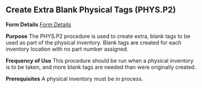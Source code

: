 ## Create Extra Blank Physical Tags (PHYS.P2)
<PageHeader />

**Form Details**
[Form Details](../PHYS-P2-1/README.md)

**Purpose**
The PHYS.P2 procedure is used to create extra, blank tags to be used as part
of the physical inventory. Blank tags are created for each inventory location
with no part number assigned.

**Frequency of Use**
This procedure should be run when a physical inventory is to be taken, and
more blank tags are needed than were originally created.

**Prerequisites**
A physical inventory must be in process.

<badge text= "Version 8.10.57 " vertical="middle" />

<PageFooter />
